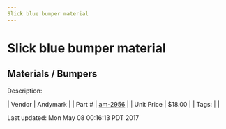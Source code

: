 ```yaml
---
Slick blue bumper material
---
```

# Slick blue bumper material
## Materials / Bumpers
Description: 	 

| Vendor | Andymark | 
| Part # | [am-2956](http://www.andymark.com/product-p/am-2956.htm) | 
| Unit Price | $18.00 | 
| Tags: |  | 

Last updated: Mon May 08 00:16:13 PDT 2017